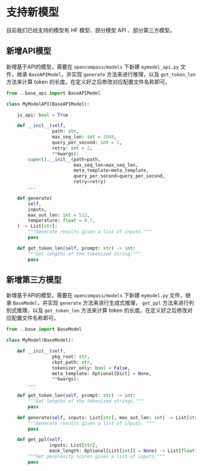 # 支持新模型

目前我们已经支持的模型有 HF 模型、部分模型 API 、部分第三方模型。

## 新增API模型

新增基于API的模型，需要在 `opencompass/models` 下新建 `mymodel_api.py` 文件，继承 `BaseAPIModel`，并实现 `generate` 方法来进行推理，以及 `get_token_len` 方法来计算 token 的长度。在定义好之后修改对应配置文件名称即可。

```python
from ..base_api import BaseAPIModel

class MyModelAPI(BaseAPIModel):

    is_api: bool = True

    def __init__(self,
                 path: str,
                 max_seq_len: int = 2048,
                 query_per_second: int = 1,
                 retry: int = 2,
                 **kwargs):
        super().__init__(path=path,
                         max_seq_len=max_seq_len,
                         meta_template=meta_template,
                         query_per_second=query_per_second,
                         retry=retry)
        ...

    def generate(
        self,
        inputs,
        max_out_len: int = 512,
        temperature: float = 0.7,
    ) -> List[str]:
        """Generate results given a list of inputs."""
        pass

    def get_token_len(self, prompt: str) -> int:
        """Get lengths of the tokenized string."""
        pass
```

## 新增第三方模型

新增基于API的模型，需要在 `opencompass/models` 下新建 `mymodel.py` 文件，继承 `BaseModel`，并实现  `generate` 方法来进行生成式推理， `get_ppl` 方法来进行判别式推理，以及 `get_token_len` 方法来计算 token 的长度。在定义好之后修改对应配置文件名称即可。

```python
from ..base import BaseModel

class MyModel(BaseModel):

    def __init__(self,
                 pkg_root: str,
                 ckpt_path: str,
                 tokenizer_only: bool = False,
                 meta_template: Optional[Dict] = None,
                 **kwargs):
        ...

    def get_token_len(self, prompt: str) -> int:
        """Get lengths of the tokenized strings."""
        pass

    def generate(self, inputs: List[str], max_out_len: int) -> List[str]:
        """Generate results given a list of inputs. """
        pass

    def get_ppl(self,
                inputs: List[str],
                mask_length: Optional[List[int]] = None) -> List[float]:
        """Get perplexity scores given a list of inputs."""
        pass
```
